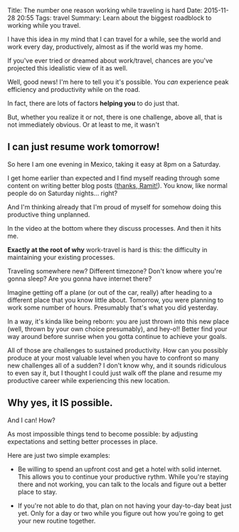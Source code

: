Title: The number one reason working while traveling is hard
Date: 2015-11-28 20:55
Tags: travel
Summary: Learn about the biggest roadblock to working while you travel.

I have this idea in my mind that I can travel for a while, see the world and work every day, productively, almost as if the world was my home.

If you've ever tried or dreamed about work/travel, chances are you've projected this idealistic view of it as well.

Well, good news! I'm here to tell you it's possible. You *can* experience peak efficiency and productivity while on the road.

In fact, there are lots of factors **helping you** to do just that.

But, whether you realize it or not, there is one challenge, above all, that is not immediately obvious. Or at least to me, it wasn't

## I can just resume work tomorrow!

So here I am one evening in Mexico, taking it easy at 8pm on a Saturday.

I get home earlier than expected and I find myself reading through some content on writing better blog posts ([thanks, Ramit!](http://www.iwillteachyoutoberich.com/guides/ultimate-guide-to-remarkable-content/part-4/)). You know, like normal people do on Saturday nights... right?

And I'm thinking already that I'm proud of myself for somehow doing this productive thing unplanned.

In the video at the bottom where they discuss processes. And then it hits me.

**Exactly at the root of why** work-travel is hard is this: the difficulty in maintaining your existing processes.

Traveling somewhere new? Different timezone? Don't know where you're gonna sleep? Are you gonna have internet there?

Imagine getting off a plane (or out of the car, really) after heading to a different place that you know little about. Tomorrow, you were planning to work some number of hours. Presumably that's what you did yesterday.

In a way, it's kinda like being reborn: you are just thrown into this new place (well, thrown by your own choice presumably), and hey-o!! Better find your way around before sunrise when you gotta continue to achieve your goals.

All of those are challenges to sustained productivity. How can you possibly produce at your most valuable level when you have to confront so many new challenges all of a sudden? I don't know why, and it sounds ridiculous to even say it, but I thought I could just walk off the plane and resume my productive career while experiencing this new location.

## Why yes, it IS possible.

And I can! How?

As most impossible things tend to become possible: by adjusting expectations and setting better processes in place.

Here are just two simple examples:

* Be willing to spend an upfront cost and get a hotel with solid internet. This allows you to continue your productive rythm. While you're staying there and not working, you can talk to the locals and figure out a better place to stay.

* If you're not able to do that, plan on not having your day-to-day beat just yet. Only for a day or two while you figure out how you're going to get your new routine together.
